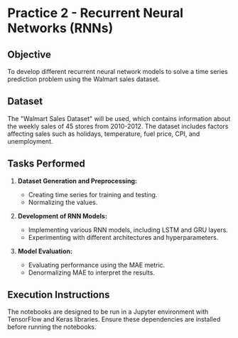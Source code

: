# Practice 2 - Recurrent Neural Networks (RNNs)

## Objective

To develop different recurrent neural network models to solve a time series prediction problem using the Walmart sales dataset.

## Dataset

The "Walmart Sales Dataset" will be used, which contains information about the weekly sales of 45 stores from 2010-2012. The dataset includes factors affecting sales such as holidays, temperature, fuel price, CPI, and unemployment.

## Tasks Performed

1. **Dataset Generation and Preprocessing:**
   - Creating time series for training and testing.
   - Normalizing the values.

2. **Development of RNN Models:**
   - Implementing various RNN models, including LSTM and GRU layers.
   - Experimenting with different architectures and hyperparameters.

3. **Model Evaluation:**
   - Evaluating performance using the MAE metric.
   - Denormalizing MAE to interpret the results.

## Execution Instructions

The notebooks are designed to be run in a Jupyter environment with TensorFlow and Keras libraries. Ensure these dependencies are installed before running the notebooks.

